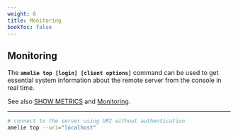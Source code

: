 ```yaml
---
weight: 8
title: Monitoring
bookToc: false
---
```


## Monitoring

The **`amelie top [login] [client options]`** command can be used to get essential system information about the remote
server from the console in real time.

See also [SHOW METRICS](/docs/monitoring/show) and [Monitoring](/docs/monitoring/overview).

---

```sh
# connect to the server using URI without authentication
amelie top --uri="localhost"
```
